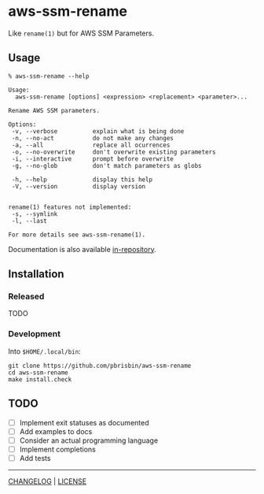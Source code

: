 # aws-ssm-rename

Like `rename(1)` but for AWS SSM Parameters.

## Usage

```console
% aws-ssm-rename --help

Usage:
  aws-ssm-rename [options] <expression> <replacement> <parameter>...

Rename AWS SSM parameters.

Options:
 -v, --verbose          explain what is being done
 -n, --no-act           do not make any changes
 -a, --all              replace all ocurrences
 -o, --no-overwrite     don't overwrite existing parameters
 -i, --interactive      prompt before overwrite
 -g, --no-glob          don't match parameters as globs

 -h, --help             display this help
 -V, --version          display version


rename(1) features not implemented:
 -s, --symlink
 -l, --last

For more details see aws-ssm-rename(1).
```

Documentation is also available [in-repository](./man/aws-ssm-rename.1.ronn).

## Installation

### Released

TODO

### Development

Into `$HOME/.local/bin`:

```console
git clone https://github.com/pbrisbin/aws-ssm-rename
cd aws-ssm-rename
make install.check
```

## TODO

- [ ] Implement exit statuses as documented
- [ ] Add examples to docs
- [ ] Consider an actual programming language
- [ ] Implement completions
- [ ] Add tests

---

[CHANGELOG](./CHANGELOG.md) | [LICENSE](./LICENSE)
